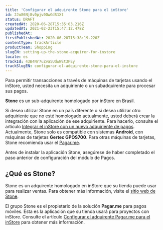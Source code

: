 ```yaml
---
title: 'Configurar el adquirente Stone para el inStore'
id: 2Ju86Nj8v0pjv0OwGdS1Xt
status: DRAFT
createdAt: 2020-06-28T15:35:03.216Z
updatedAt: 2021-02-23T15:47:12.478Z
publishedAt: 
firstPublishedAt: 2020-06-28T15:38:19.220Z
contentType: trackArticle
productTeam: Shopping
slugEN: setting-up-the-stone-acquirer-for-instore
locale: es
trackId: 43B4Nr7uZva5UdwWEt3PEy
trackSlugEN: configurar-el-adquirente-stone-para-el-instore
---
```


Para permitir transacciones a través de máquinas de tarjetas usando el inStore, usted necesita un adquiriente o un subadquirente para procesar sus pagos.

__Stone__ es un sub-adquirente homologado por inStore en Brasil.

<div class="alert alert-info">
Si desea utilizar Stone en un país diferente o si desea utilizar otro adquiriente que no esté homologado actualmente, usted deberá crear la integración con la aplicación de ese adquiriente. Para hacerlo, consulte el artículo <a href="https://help.vtex.com/es/tracks/instore-integration--6NTqymtXmL9cNy8w1ouAod">Integrar el inStore con un nuevo adquiriente de pagos</a>.
</div>

<div class="alert alert-info">
Actualmente, Stone solo es compatible con sistemas <b>Android</b>, con máquinas de tarjetas <b>Gertec GPOS700</b>. Para otras máquinas de tarjetas, Stone recomienda usar el <a href="https://help.vtex.com/es/tracks/instore-payments--43B4Nr7uZva5UdwWEt3PEy/1obqdkoH82yFWtaMbwcJKx">Pagar.me</a>.
</div>

Antes de instalar la aplicación Stone, asegúrese de haber completado el paso anterior de configuración del módulo de Pagos.

## ¿Qué es Stone?

Stone es un adquirente homologado en inStore que su tienda puede usar para realizar ventas. Para obtener más información, visite el [sitio web de Stone](https://www.stone.com.br).

El grupo Stone es el propietario de la solución **Pagar.me** para pagos móviles. Esta es la aplicación que su tienda usará para proyectos con inStore. Consulte el artículo [Configurar el adquirente Pagar.me para el inStore](https://help.vtex.com/es/tracks/instore-payments--43B4Nr7uZva5UdwWEt3PEy/1obqdkoH82yFWtaMbwcJKx) para obtener más información.
